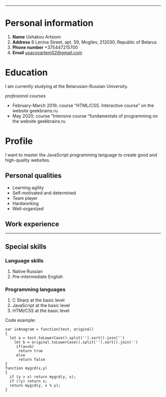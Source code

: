 ***
# Personal information
1. **Name** Ushakou Artsiom
2. **Address** 6 Lenina Street, apt. 59, Mogilev, 212030, Republic of Belarus
3. **Phone number** +375447215700
4. **Email** <usacovartem02@gmail.com>

# Education
I am currently studying at the Belarusian-Russian University.

 *profesional courses*
* February-March 2019; course “HTML/CSS. Interactive course” on the website geekbrains.ru
* May 2020; course “Intensive course “fundamentals of programming on the website geekbrains.ru

# Profile
I want to master the JavaScript programming language to create good and high-quality websites.

## Personal qualities
* Learning agility
* Self-motivated and determined
* Team player
* Hardworking
* Well-organized

## Work experience
***
## Special skills
### Language skills
1. Native Russian
2. Pre-intermediate English 
### Programming languages
1. C Sharp at the basic level
2. JavaScript at the basic level
3. HTMl/CSS at the basic level

Code example:
```
var isAnagram = function(test, original) 
{
  let a = test.toLowerCase().split('').sort().join('')
	let b = original.toLowerCase().split('').sort().join('')
	 if(a==b) 
	  return true
	 else
	  return false
}
function mygcd(x,y)
{
  if (y > x) return mygcd(y, x);
  if (!y) return x;
  return mygcd(y, x % y);
}
```
